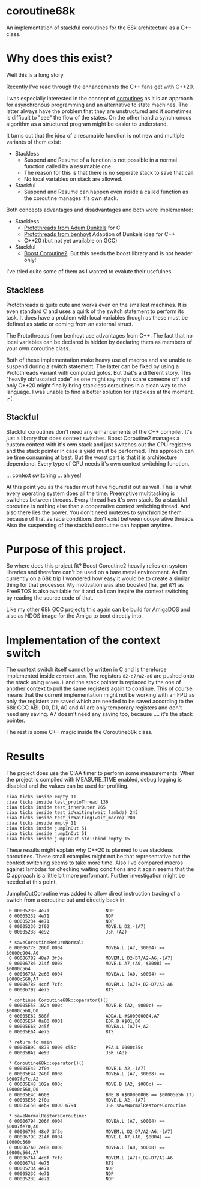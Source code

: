 # coroutine68k
An implementation of stackful coroutines for the 68k architecture as a C++ class.

# Why does this exist?
Well this is a long story.

Recently I've read through the enhancements the C++ fans get with C++20.

I was especially interested in the concept of [coroutines](https://en.cppreference.com/w/cpp/language/coroutines) as it is an approach for asynchronous programming and an alternative to state machines.
The latter always have the problem that they are unstructured and it sometimes is difficult to "see" the flow of the states.
On the other hand a synchronous algorithm as a structured program might be easier to understand.

It turns out that the idea of a resumable function is not new and multiple variants of them exist:

* Stackless
    * Suspend and Resume of a function is not possible in a normal function called by a resumable one.
    * The reason for this is that there is no seperate stack to save that call.
    * No local variables on stack are allowed.
* Stackful
    * Suspend and Resume can happen even inside a called function as the coroutine manages it's own stack.

Both concepts advantages and disadvantages and both were implemented:

* Stackless
    * [Protothreads from Adum Dunkels](http://dunkels.com/adam/pt/) for C
    * [Protothreads from benhoyt](https://github.com/benhoyt/protothreads-cpp) Adaption of Dunkels idea for C++
    * C++20 (but not yet available on GCC)
* Stackful
    * [Boost Coroutine2](https://www.boost.org/doc/libs/1_71_0/libs/coroutine2/doc/html/index.html). But this needs the boost library and is not header only!

I've tried quite some of them as I wanted to evalute their usefulnes.

## Stackless

Protothreads is quite cute and works even on the smallest machines. It is even standard C and uses a quirk of the switch statement to perform its task. It does have a problem with local variables though as these must be defined as static or coming from an external struct.

The Protothreads from benhoyt use advantages from C++. The fact that no local variables can be declared is hidden by declaring them as members of your own coroutine class.

Both of these implementation make heavy use of macros and are unable to suspend during a switch statement.
The latter can be fixed by using a Protothreads variant with computed gotos. But that's a different story.
This "heavily obfuscated code" as one might say might scare someone off and only C++20 might finally bring stackless coroutines in a clean way to the language.
I was unable to find a better solution for stackless at the moment. :-(


## Stackful

Stackful coroutines don't need any enhancements of the C++ compiler. It's just a library that does context switches.
Boost Coroutine2 manages a custom context with it's own stack and just switches out the CPU registers and the stack pointer in case a yield must be performed.
This approach can be time consuming at best. But the worst part is that it is architecture dependend. Every type of CPU needs it's own context switching function.

... context switching ... ah yes!

At this point you as the reader must have figured it out as well. This is what every operating system does all the time.
Preemptive multitasking is switches between threads. Every thread has it's own stack.
So a stackful coroutine is nothing else than a cooperative context switching thread. And also there lies the power. You don't need mutexes to synchronize them because of that as race conditions don't exist between cooperative threads.
Also the suspending of the stackful coroutine can happen anytime.

# Purpose of this project.

So where does this project fit?
Boost Coroutine2 heavily relies on system libraries and therefore can't be used on a bare metal environment.
As I'm currently on a 68k trip I wondered how easy it would be to create a similar thing for that processor.
My motivation was also boosted (ha, get it?) as FreeRTOS is also available for it and so I can inspire the context switching by reading the source code of that.

Like my other 68k GCC projects this again can be build for AmigaDOS and also as NDOS image for the Amiga to boot directly into.

# Implementation of the context switch

The context switch itself cannot be written in C and is thereforce implemented inside `context.asm`. The registers `d2-d7/a2-a6` are pushed onto the stack using `movem.l` and the stack pointer is replaced by the one of another context to pull the same registers again to continue.
This of course means that the current implementation might not be working with an FPU as only the registers are saved which are needed to be saved according to the 68k GCC ABI. D0, D1, A0 and A1 are only temporary registers and don't need any saving. A7 doesn't need any saving too, because .... it's the stack pointer.

The rest is some C++ magic inside the Coroutine68k class.

# Results

The project does use the CIAA timer to perform some measurements.
When the project is compiled with MEASURE_TIME enabled, debug logging is disabled and the values can be used for profiling.

	ciaa ticks inside empty 11
	ciaa ticks inside test_protoThread 136
	ciaa ticks inside test_innerOuter 265
	ciaa ticks inside test_ioWaiting(wait_lambda) 245
	ciaa ticks inside test_ioWaiting(wait_macro) 200
	ciaa ticks inside empty 11
	ciaa ticks inside jumpInOut 51
	ciaa ticks inside jumpInOut 51
	ciaa ticks inside jumpInOut std::bind empty 15

These results might explain why C++20 is planned to use stackless coroutines.
These small examples might not be that representative but the context switching seems to take more time.
Also I've compared macros against lambdas for checking waiting conditions and it again seems that the C approach is a little bit more performant.
Further investigation might be needed at this point.

JumpInOutCoroutine was added to allow direct instruction tracing of a switch from a coroutine out and directly back in.

	 0 00005230 4e71                     NOP
	 0 00005232 4e71                     NOP
	 0 00005234 4e71                     NOP
	 0 00005236 2f02                     MOVE.L D2,-(A7)
	 0 00005238 4e92                     JSR (A2)
	
	 * saveCoroutineReturnNormal:
	 0 0000677E 206f 0004                MOVEA.L (A7, $0004) == $0000c904,A0
	 0 00006782 48e7 3f3e                MOVEM.L D2-D7/A2-A6,-(A7)
	 0 00006786 214f 0008                MOVE.L A7,(A0, $0008) == $0000c564
	 0 0000678A 2e68 0004                MOVEA.L (A0, $0004) == $0000c560,A7
	 0 0000678E 4cdf 7cfc                MOVEM.L (A7)+,D2-D7/A2-A6
	 0 00006792 4e75                     RTS
	
	 * continue Coroutine68k::operator()()
	 0 00005E5E 102a 000c                MOVE.B (A2, $000c) == $0000c568,D0
	 0 00005E62 588f                     ADDA.L #$00000004,A7
	 0 00005E64 0a00 0001                EOR.B #$01,D0
	 0 00005E68 245f                     MOVEA.L (A7)+,A2
	 0 00005E6A 4e75                     RTS
	
	 * return to main
	 0 00005B9C 4879 0000 c55c           PEA.L 0000c55c
	 0 00005BA2 4e93                     JSR (A3)
	
	 * Coroutine68k::operator()()
	 0 00005E42 2f0a                     MOVE.L A2,-(A7)
	 0 00005E44 246f 0008                MOVEA.L (A7, $0008) == $0007fe7c,A2
	 0 00005E48 102a 000c                MOVE.B (A2, $000c) == $0000c568,D0
	 0 00005E4C 6608                     BNE.B #$00000008 == $00005e56 (T)
	 0 00005E56 2f0a                     MOVE.L A2,-(A7)
	 0 00005E58 4eb9 0000 6794           JSR saveNormalRestoreCoroutine
	
	 * saveNormalRestoreCoroutine:
	 0 00006794 206f 0004                MOVEA.L (A7, $0004) == $0007fe70,A0
	 0 00006798 48e7 3f3e                MOVEM.L D2-D7/A2-A6,-(A7)
	 0 0000679C 214f 0004                MOVE.L A7,(A0, $0004) == $0000c560
	 0 000067A0 2e68 0008                MOVEA.L (A0, $0008) == $0000c564,A7
	 0 000067A4 4cdf 7cfc                MOVEM.L (A7)+,D2-D7/A2-A6
	 0 000067A8 4e75                     RTS
	 0 0000523A 4e71                     NOP
	 0 0000523C 4e71                     NOP
	 0 0000523E 4e71                     NOP
 